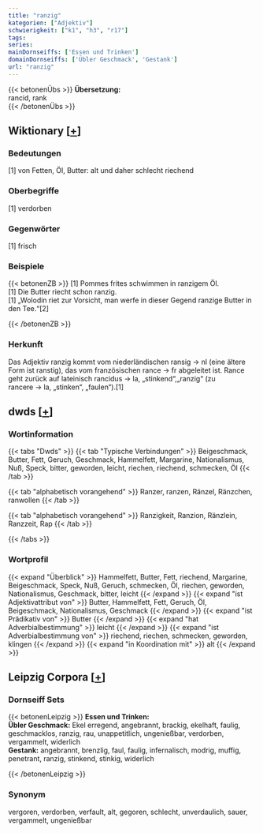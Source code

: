 ```yaml
---
title: "ranzig"
kategorien: ["Adjektiv"]
schwierigkeit: ["k1", "h3", "r17"]
tags:
series:
mainDornseiffs: ['Essen und Trinken']
domainDornseiffs: ['Übler Geschmack', 'Gestank']
url: "ranzig"
---
```


{{< betonenÜbs >}}
**Übersetzung:**  
rancid, rank  
{{< /betonenÜbs >}}

## Wiktionary [[+](https://de.wiktionary.org/wiki/ranzig)]

### Bedeutungen
[1] von Fetten, Öl, Butter: alt und daher schlecht riechend  

### Oberbegriffe
[1] verdorben  

### Gegenwörter
[1] frisch  

### Beispiele
{{< betonenZB >}}
[1] Pommes frites schwimmen in ranzigem Öl.  
[1] Die Butter riecht schon ranzig.  
[1] „Wolodin riet zur Vorsicht, man werfe in dieser Gegend ranzige Butter in den Tee.“[2]  

{{< /betonenZB >}}
### Herkunft
Das Adjektiv ranzig kommt vom niederländischen ransig → nl (eine ältere Form ist ranstig), das vom französischen rance → fr abgeleitet ist. Rance geht zurück auf lateinisch rancidus → la, „stinkend“,„ranzig“ (zu rancere → la, „stinken“, „faulen“).[1]  



## dwds [[+](https://www.dwds.de/wb/ranzig)]

### Wortinformation
{{< tabs "Dwds" >}}
{{< tab "Typische Verbindungen" >}}
Beigeschmack, Butter, Fett, Geruch, Geschmack, Hammelfett, Margarine, Nationalismus, Nuß, Speck, bitter, geworden, leicht, riechen, riechend, schmecken, Öl
{{< /tab >}}

{{< tab "alphabetisch vorangehend" >}}
Ranzer, ranzen, Ränzel, Ränzchen, ranwollen
{{< /tab >}}

{{< tab "alphabetisch vorangehend" >}}
Ranzigkeit, Ranzion, Ränzlein, Ranzzeit, Rap
{{< /tab >}}

{{< /tabs >}}

### Wortprofil
{{< expand "Überblick" >}} Hammelfett, Butter, Fett, riechend, Margarine, Beigeschmack, Speck, Nuß, Geruch, schmecken, Öl, riechen, geworden, Nationalismus, Geschmack, bitter, leicht {{< /expand >}}
{{< expand "ist Adjektivattribut von" >}} Butter, Hammelfett, Fett, Geruch, Öl, Beigeschmack, Nationalismus, Geschmack {{< /expand >}}
{{< expand "ist Prädikativ von" >}} Butter {{< /expand >}}
{{< expand "hat Adverbialbestimmung" >}} leicht {{< /expand >}}
{{< expand "ist Adverbialbestimmung von" >}} riechend, riechen, schmecken, geworden, klingen {{< /expand >}}
{{< expand "in Koordination mit" >}} alt {{< /expand >}}

## Leipzig Corpora [[+](https://corpora.uni-leipzig.de/en/res?word=ranzig&corpusId=deu_newscrawl-public_2018)]

### Dornseiff Sets
{{< betonenLeipzig >}}
**Essen und Trinken:**  
**Übler Geschmack:** Ekel erregend, angebrannt, brackig, ekelhaft, faulig, geschmacklos, ranzig, rau, unappetitlich, ungenießbar, verdorben, vergammelt, widerlich  
**Gestank:** angebrannt, brenzlig, faul, faulig, infernalisch, modrig, muffig, penetrant, ranzig, stinkend, stinkig, widerlich  

{{< /betonenLeipzig >}}

### Synonym
vergoren, verdorben, verfault, alt, gegoren, schlecht, unverdaulich, sauer, vergammelt, ungenießbar

